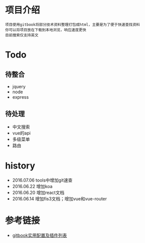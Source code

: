 
# 项目介绍
    项目使用gitbook将部分技术资料整理打包成html，主要是为了便于快速查找资料
    你可以将项目放在下载到本地浏览，响应速度更快
    目前搜索仅支持英文

# Todo
## 待整合
* jquery
* node
* express


## 待处理
* 中文搜索
* vue的api
* 多级菜单
* 路由


# history
* 2016.07.06 tools中增加git速查
* 2016.06.22 增加koa
* 2016.06.20 增加react文档
* 2016.06.14 增加fis3文档；增加vue和vue-router


# 参考链接
* [gitbook实用配置及插件列表](http://blog.csdn.net/zhangjk1993/article/details/50380403)